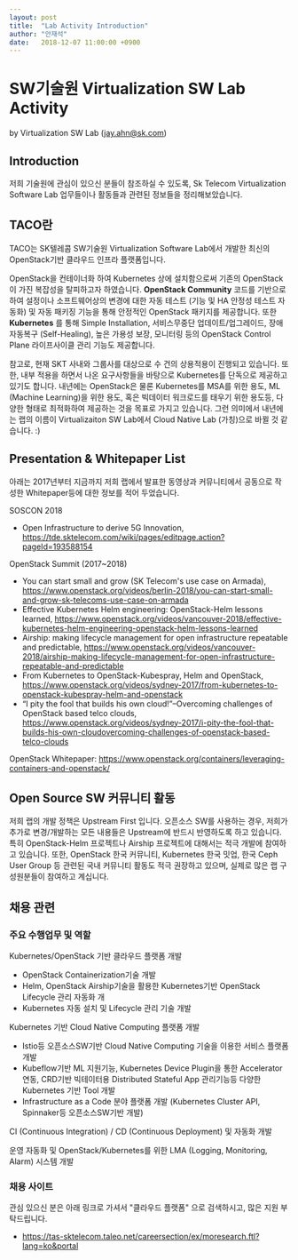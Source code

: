 ```yaml
---
layout: post
title:  "Lab Activity Introduction"
author: "안재석"
date:   2018-12-07 11:00:00 +0900
---
```

# SW기술원 Virtualization SW Lab Activity 
by Virtualization SW Lab (jay.ahn@sk.com)

## Introduction
저희 기술원에 관심이 있으신 분들이 참조하실 수 있도록, Sk Telecom Virtualization Software Lab 업무들이나 활동들과 관련된 정보들을 정리해보았습니다.

## TACO란
TACO는 SK텔레콤 SW기술원 Virtualization Software Lab에서 개발한 최신의 OpenStack기반 클라우드 인프라 플랫폼입니다. 

OpenStack을 컨테이너화 하여 Kubernetes 상에 설치함으로써 기존의 OpenStack이 가진 복잡성을 탈피하고자 하였습니다. **OpenStack Community** 코드를 기반으로 하여 설정이나 소프트웨어상의 변경에 대한 자동 테스트 (기능 및 HA 안정성 테스트 자동화) 및 자동 패키징 기능을 통해 안정적인 OpenStack 패키지를 제공합니다. 또한 **Kubernetes** 를 통해 Simple Installation, 서비스무중단 업데이트/업그레이드, 장애 자동복구 (Self-Healing), 높은 가용성 보장, 모니터링 등의 OpenStack Control Plane 라이프사이클 관리 기능도 제공합니다. 

참고로, 현재 SKT 사내와 그룹사를 대상으로 수 건의 상용적용이 진행되고 있습니다. 또한, 내부 적용을 하면서 나온 요구사항들을 바탕으로 Kubernetes를 단독으로 제공하고 있기도 합니다. 내년에는 OpenStack은 물론 Kubernetes를 MSA를 위한 용도, ML (Machine Learning)을 위한 용도, 혹은 빅데이터 워크로드를 태우기 위한 용도등, 다양한 형태로 최적화하여 제공하는 것을 목표로 가지고 있습니다. 그런 의미에서 내년에는 랩의 이름이 Virtualizaiton SW Lab에서 Cloud Native Lab (가칭)으로 바뀔 것 같습니다. :)

## Presentation & Whitepaper List
아래는 2017년부터 지금까지 저희 랩에서 발표한 동영상과 커뮤니티에서 공동으로 작성한 Whitepaper등에 대한 정보를 적어 두었습니다. 

SOSCON 2018
 - Open Infrastructure to derive 5G Innovation, <https://tde.sktelecom.com/wiki/pages/editpage.action?pageId=193588154>

OpenStack Summit (2017~2018) 
 - You can start small and grow (SK Telecom's use case on Armada), <https://www.openstack.org/videos/berlin-2018/you-can-start-small-and-grow-sk-telecoms-use-case-on-armada>
 - Effective Kubernetes Helm engineering: OpenStack-Helm lessons learned, <https://www.openstack.org/videos/vancouver-2018/effective-kubernetes-helm-engineering-openstack-helm-lessons-learned>
 - Airship: making lifecycle management for open infrastructure repeatable and predictable, <https://www.openstack.org/videos/vancouver-2018/airship-making-lifecycle-management-for-open-infrastructure-repeatable-and-predictable>
 - From Kubernetes to OpenStack-Kubespray, Helm and OpenStack, <https://www.openstack.org/videos/sydney-2017/from-kubernetes-to-openstack-kubespray-helm-and-openstack>
 - “I pity the fool that builds his own cloud!”–Overcoming challenges of OpenStack based telco clouds, <https://www.openstack.org/videos/sydney-2017/i-pity-the-fool-that-builds-his-own-cloudovercoming-challenges-of-openstack-based-telco-clouds>

OpenStack Whitepaper: <https://www.openstack.org/containers/leveraging-containers-and-openstack/>

## Open Source SW 커뮤니티 활동 
저희 랩의 개발 정책은 Upstream First 입니다. 오픈소스 SW를 사용하는 경우, 저희가 추가로 변경/개발하는 모든 내용들은 Upstream에 반드시 반영하도록 하고 있습니다. 특히 OpenStack-Helm 프로젝트나 Airship 프로젝트에 대해서는 적극 개발에 참여하고 있습니다. 또한, OpenStack 한국 커뮤니티, Kubernetes 한국 밋업, 한국 Ceph User Group 등 관련된 국내 커뮤니티 활동도 적극 권장하고 있으며, 실제로 많은 랩 구성원분들이 참여하고 계십니다.

## 채용 관련 

### 주요 수행업무 및 역할
Kubernetes/OpenStack 기반 클라우드 플랫폼 개발
 - OpenStack Containerization기술 개발
 - Helm, OpenStack Airship기술을 활용한 Kubernetes기반 OpenStack Lifecycle 관리 자동화 개
 - Kubernetes 자동 설치 및 Lifecycle 관리 기술 개발

Kubernetes 기반 Cloud Native Computing 플랫폼 개발
 - Istio등 오픈소스SW기반 Cloud Native Computing 기술을 이용한 서비스 플랫폼 개발
 - Kubeflow기반 ML 지원기능, Kubernetes Device Plugin을 통한 Accelerator연동, CRD기반 빅테이터용 Distributed Stateful App 관리기능등 다양한 Kubernetes 기반 Tool 개발
 - Infrastructure as a Code 분야 플랫폼 개발 (Kubernetes Cluster API, Spinnaker등 오픈소스SW기반 개발)

CI (Continuous Integration) / CD (Continuous Deployment) 및 자동화 개발

운영 자동화 및 OpenStack/Kubernetes를 위한 LMA (Logging, Monitoring, Alarm) 시스템 개발

### 채용 사이트 
관심 있으신 분은 아래 링크로 가셔서 "클라우드 플랫폼" 으로 검색하시고, 많은 지원 부탁드립니다.
 - <https://tas-sktelecom.taleo.net/careersection/ex/moresearch.ftl?lang=ko&portal>